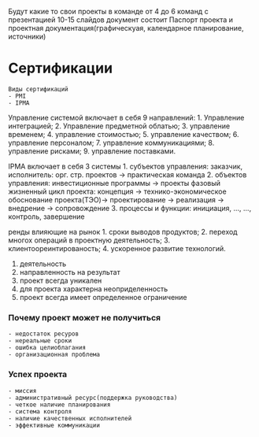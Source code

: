 Будут какие то свои проекты в команде от 4 до 6 команд с презентацией 10-15 слайдов 
документ состоит Паспорт проекта и проектная документация(графическуая, календарное планирование, источники)

# Сертификации 
    Виды сертификаций
    - PMI
    - IPMA

Управление системой включает в себя 9 направлений:
    1. Управление интеграцией;
    2. Управление предметной облатью;
    3. управление временем;
    4. управление стоимостью; 
    5. управление качеством;
    6. управление персоналом;
    7. управление коммуникациями;
    8. управление рисками;
    9. управление поставками. 

IPMA включает в себя 3 системы
    1. субъектов управления: заказчик, исполнитель: орг. стр. проектов -> практическая команда
    2. объектов управления: инвестиционные программы -> проекты
    фазовый жизненный цикл проекта: концепция -> технико-экономическое обоснование проекта(ТЭО)-> проектирование -> реализация -> внедрение -> сопровождение
    3. процессы и функции: инициация, ..., ..., контроль, завершение

ренды влияющие на рынок
    1. сроки выводов продуктов;
    2. переход многох операций в проектную деятельность; 
    3. клиентоореинтированость;
    4. ускоренное развитие технологий.

1. деятельность
2. направленность на результат
3. проект всегда уникален
4. для проекта характерна неоприделенность
5. проект всегда имеет определенное ограничение

### Почему проект может не получиться
    - недостаток ресуров
    - нереальные сроки 
    - ошибка целиоблагания
    - организационная проблема

### Успех проекта
    - миссия 
    - административный ресурс(поддержка руководства)
    - четкое наличие планирования
    - система контроля
    - наличие качественных исполнителей
    - эффективные коммуникации
    